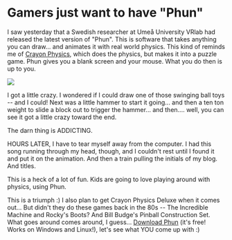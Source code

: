 # Gamers just want to have "Phun"

I saw yesterday that a Swedish researcher at Umeå University VRlab had released the latest version of "Phun". This is software that takes anything you can draw... and animates it with real world physics. This kind of reminds me of [Crayon Physics](http://www.kloonigames.com/crayon/), which does the physics, but makes it into a puzzle game. Phun gives you a blank screen and your mouse. What you do then is up to you.

![](http://www.vrlab.umu.se/research/images/phun_080207_0002.png)

I got a little crazy. I wondered if I could draw one of those swinging ball toys -- and I could! Next was a little hammer to start it going... and then a ten ton weight to slide a block out to trigger the hammer... and then.... well, you can see it got a little crazy toward the end.



The darn thing is ADDICTING.

HOURS LATER, I have to tear myself away from the computer. I had this song running through my head, though, and I couldn't rest until I found it and put it on the animation. And then a train pulling the initials of my blog. And titles.

This is a heck of a lot of fun. Kids are going to love playing around with physics, using Phun.

This is a triumph :) I also plan to get Crayon Physics Deluxe when it comes out... But didn't they do these games back in the 80s -- The Incredible Machine and Rocky's Boots? And Bill Budge's Pinball Construction Set. What goes around comes around, I guess... [Download Phun](http://www.vrlab.umu.se/research/phun/) (it's free! Works on Windows and Linux!), let's see what YOU come up with :)


